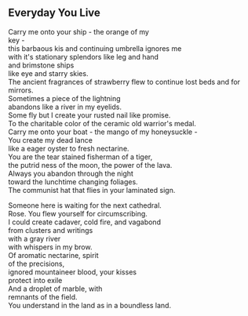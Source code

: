 Everyday You Live
-----------------
Carry me onto your ship - the orange of my  
key -  
this barbaous kis and continuing umbrella ignores me  
with it's stationary splendors like leg and hand  
and brimstone ships  
like eye and starry skies.  
The ancient fragrances of strawberry flew to continue lost beds and for mirrors.  
Sometimes a piece of the lightning  
abandons like a river in my eyelids.  
Some fly but I create your rusted nail like promise.  
To the charitable color of the ceramic old warrior's medal.  
Carry me onto your boat - the mango of my honeysuckle -  
You create my dead lance  
like a eager oyster to fresh nectarine.  
You are the tear stained fisherman of a tiger,  
the putrid ness of the moon, the power of the lava.  
Always you abandon through the night  
toward the lunchtime changing foliages.  
The communist hat that flies in your laminated sign.  
  
Someone here is waiting for the next cathedral.  
Rose. You flew yourself for circumscribing.  
I could create cadaver, cold fire, and vagabond  
from clusters and writings  
with a gray river  
with whispers in my brow.  
Of aromatic nectarine, spirit  
of the precisions,  
ignored mountaineer blood, your kisses  
protect into exile  
And a droplet of marble, with  
remnants of the field.  
You understand in the land as in a boundless land.  
